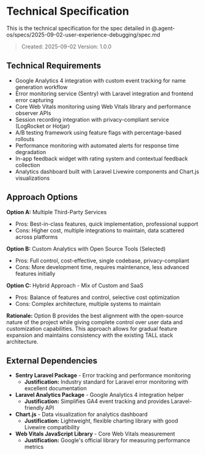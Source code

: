 # Technical Specification

This is the technical specification for the spec detailed in @.agent-os/specs/2025-09-02-user-experience-debugging/spec.md

> Created: 2025-09-02
> Version: 1.0.0

## Technical Requirements

- Google Analytics 4 integration with custom event tracking for name generation workflow
- Error monitoring service (Sentry) with Laravel integration and frontend error capturing
- Core Web Vitals monitoring using Web Vitals library and performance observer APIs
- Session recording integration with privacy-compliant service (LogRocket or Hotjar)
- A/B testing framework using feature flags with percentage-based rollouts
- Performance monitoring with automated alerts for response time degradation
- In-app feedback widget with rating system and contextual feedback collection
- Analytics dashboard built with Laravel Livewire components and Chart.js visualizations

## Approach Options

**Option A:** Multiple Third-Party Services
- Pros: Best-in-class features, quick implementation, professional support
- Cons: Higher cost, multiple integrations to maintain, data scattered across platforms

**Option B:** Custom Analytics with Open Source Tools (Selected)
- Pros: Full control, cost-effective, single codebase, privacy-compliant
- Cons: More development time, requires maintenance, less advanced features initially

**Option C:** Hybrid Approach - Mix of Custom and SaaS
- Pros: Balance of features and control, selective cost optimization
- Cons: Complex architecture, multiple systems to maintain

**Rationale:** Option B provides the best alignment with the open-source nature of the project while giving complete control over user data and customization capabilities. This approach allows for gradual feature expansion and maintains consistency with the existing TALL stack architecture.

## External Dependencies

- **Sentry Laravel Package** - Error tracking and performance monitoring
  - **Justification:** Industry standard for Laravel error monitoring with excellent documentation
- **Laravel Analytics Package** - Google Analytics 4 integration helper
  - **Justification:** Simplifies GA4 event tracking and provides Laravel-friendly API
- **Chart.js** - Data visualization for analytics dashboard
  - **Justification:** Lightweight, flexible charting library with good Livewire compatibility
- **Web Vitals JavaScript Library** - Core Web Vitals measurement
  - **Justification:** Google's official library for measuring performance metrics